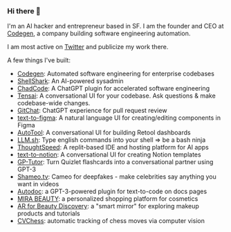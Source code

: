 ### Hi there 👋

I'm an AI hacker and entrepreneur based in SF. I am the founder and CEO at [Codegen](https://docs.codegen.com), a company building software engineering automation.

I am most active on [Twitter](https://twitter.com/mathemagic1an) and publicize my work there.

A few things I've built:
- [Codegen](https://docs.codegen.com): Automated software engineering for enterprise codebases
- [ShellShark](https://twitter.com/mathemagic1an/status/1641586201533587461): An AI-powered sysadmin
- [ChadCode](https://twitter.com/mathemagic1an/status/1639779842769014784): A ChatGPT plugin for accelerated software engineering
- [Tensai](https://twitter.com/mathemagic1an/status/1610023513334878208): A conversational UI for your codebase. Ask questions & make codebase-wide changes.
- [GitChat](https://twitter.com/mathemagic1an/status/1631762207913684993): ChatGPT experience for pull request review
- [text-to-figma](https://twitter.com/mathemagic1an/status/1589657222094934016): A natural language UI for creating/editing components in Figma
- [AutoTool](https://twitter.com/mathemagic1an/status/1587443727735214080): A conversational UI for building Retool dashboards
- [LLM.sh](https://twitter.com/mathemagic1an/status/1590480438258462721): Type english commands into your shell => be a bash ninja
- [ThoughtSpeed](https://twitter.com/mathemagic1an/status/1599818115831205888): A replit-based IDE and hosting platform for AI apps
- [text-to-notion](https://twitter.com/mathemagic1an/status/1603794991520034818): A conversational UI for creating Notion templates
- [GP-Tutor](https://www.youtube.com/watch?v=4VpMCMYI5rw&ab_channel=JayHack): Turn Quizlet flashcards into a conversational partner using GPT-3
- [Shameo.tv](https://twitter.com/mathemagic1an/status/1631024331307483136): Cameo for deepfakes - make celebrities say anything you want in videos
- [Autodoc](https://www.youtube.com/watch?v=grRVXcqAfOY&ab_channel=JayHack): a GPT-3-powered plugin for text-to-code on docs pages
- [MIRA BEAUTY](https://www.youtube.com/watch?v=QbgiF6vKwC8&ab_channel=JayHack): a personalized shopping platform for cosmetics
- [AR for Beauty Discovery](https://www.youtube.com/watch?v=-LCRLtbHE_w&ab_channel=JayHack): a "smart mirror" for exploring makeup products and tutorials
- [CVChess](https://www.youtube.com/watch?v=iZOA1ew-zYc&ab_channel=JayHack): automatic tracking of chess moves via computer vision
